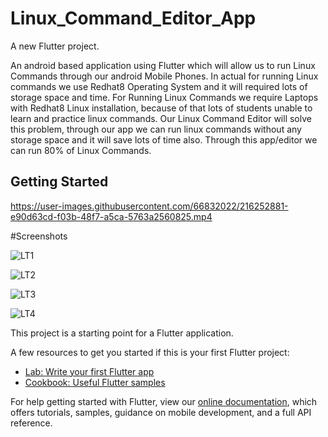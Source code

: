 # Linux_Command_Editor_App

A new Flutter project.

An android based application using Flutter which will allow us to run Linux Commands through our android Mobile Phones. 
In actual for running Linux commands we use Redhat8 Operating System and it will required lots of storage space and time.
For Running Linux Commands we require Laptops with Redhat8 Linux installation, because of that lots of students unable to learn and practice linux commands.
Our Linux Command Editor will solve this problem, through our app we can run linux commands without any storage space and it will save lots of time also.
Through this app/editor we can run 80% of Linux Commands.


## Getting Started



https://user-images.githubusercontent.com/66832022/216252881-e90d63cd-f03b-48f7-a5ca-5763a2560825.mp4




#Screenshots

![LT1](https://user-images.githubusercontent.com/66832022/216256193-f6744739-99d6-40a1-873a-d3badd4c9353.jpeg)

![LT2](https://user-images.githubusercontent.com/66832022/216256216-4067b68e-c03b-447a-a322-7cb5fd9bda24.jpeg)

![LT3](https://user-images.githubusercontent.com/66832022/216256287-7bbbee0b-f4cf-4522-81e7-7eb75411ae8e.jpeg)

![LT4](https://user-images.githubusercontent.com/66832022/216256292-66ddcbbd-9067-45ed-aca0-20331f605a04.jpeg)

This project is a starting point for a Flutter application.

A few resources to get you started if this is your first Flutter project:

- [Lab: Write your first Flutter app](https://flutter.dev/docs/get-started/codelab)
- [Cookbook: Useful Flutter samples](https://flutter.dev/docs/cookbook)

For help getting started with Flutter, view our
[online documentation](https://flutter.dev/docs), which offers tutorials,
samples, guidance on mobile development, and a full API reference.
